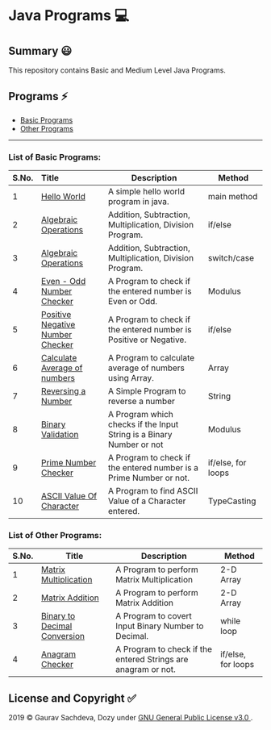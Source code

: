 # Java Programs :computer:

## Summary :smiley:
This repository contains Basic and Medium Level Java Programs.

## Programs :zap:
- [Basic Programs](#List-of-Basic-Programs)
- [Other Programs](#List-of-Other-Programs)

___

### List of Basic Programs:

| S.No. | Title                                                        | Description                                                  | Method             |
| ----- | :----------------------------------------------------------- | ------------------------------------------------------------ | ------------------ |
| 1     | [Hello World](/Basic-Java/HelloWorld.java)                   | A simple hello world program in java.                        | main method        |
| 2     | [Algebraic Operations](/Basic-Java/AlgebraicOperations.java) | Addition, Subtraction, Multiplication, Division Program.     | if/else            |
| 3     | [Algebraic Operations](/Basic-Java/AlgrebraicOperationsSwitchCase.java) | Addition, Subtraction, Multiplication, Division Program.     | switch/case        |
| 4     | [Even - Odd Number Checker](/Basic-Java/EvenOdd.java)        | A Program to check if the entered number is Even or Odd.     | Modulus            |
| 5     | [Positive Negative Number Checker](/Basic-Java/PositiveNegative.java) | A Program to check if the entered number is Positive or Negative. | if/else            |
| 6     | [Calculate Average of numbers](/Basic-Java/CalculateAverageWithArray.java) | A Program to calculate average of numbers using Array.       | Array              |
| 7     | [Reversing a Number](/Basic-Java/ReverseNumber.java)         | A Simple Program to reverse a number                         | String             |
| 8     | [Binary Validation](/Basic-Java/ValidateBinary.java)         | A Program which checks if the Input String is a Binary Number or not | Modulus            |
| 9     | [Prime Number Checker](/Basic-Java/PrimeNumberChecker.java)  | A Program to check if the entered number is a Prime Number or not. | if/else, for loops |
| 10    | [ASCII Value Of Character](/Basic-Java/AsciiOfCharacter.java) | A Program to find ASCII Value of a Character entered.        | TypeCasting        |

### List of Other Programs:

| S.No. | Title                                                        | Description                                                  | Method             |
| ----- | ------------------------------------------------------------ | ------------------------------------------------------------ | ------------------ |
| 1     | [Matrix Multiplication](/Other-Java-Programs/MatrixMultiplication.java) | A Program to perform Matrix Multiplication                   | 2-D Array          |
| 2     | [Matrix Addition](/Other-Java-Programs/MatrixAddition.java)  | A Program to perform Matrix Addition                         | 2-D Array          |
| 3     | [Binary to Decimal Conversion](/Other-Java-Programs/BinaryToDecimal.java) | A Program to covert Input Binary Number to Decimal.          | while loop         |
| 4     | [Anagram Checker](/Other-Java-Programs/Anagram.java)         | A Program to check if the entered Strings are anagram or not. | if/else, for loops |


## License and Copyright :white_check_mark:
2019 &copy; Gaurav Sachdeva, Dozy under [GNU General Public License v3.0
](LICENSE).
